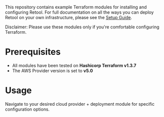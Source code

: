 This repository contains example Terraform modules for installing and configuring Retool. For full documentation on all the ways you can deploy Retool on your own infrastructure, please see the [Setup Guide](https://github.com/tryretool/retool-onpremise).

Disclaimer: Please use these modules only if you're comfortable configuring Terraform.

# Prerequisites

- All modules have been tested on **Hashicorp Terraform v1.3.7**
- The AWS Provider version is set to **v5.0**

# Usage

Navigate to your desired cloud provider + deployment module for specific configuration options.
